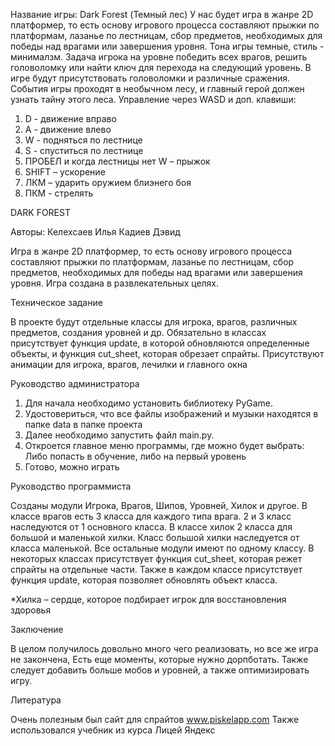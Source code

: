 Название игры: Dark Forest (Темный лес)
У нас будет игра в жанре 2D платформер, то есть основу игрового процесса составляют прыжки по платформам, лазанье по лестницам, сбор предметов, необходимых для победы над врагами или завершения уровня.
Тона игры темные, стиль - минималзм.
Задача игрока на уровне победить всех врагов, решить головоломку или найти ключ для перехода на следующий уровень.
В игре будут присутствовать головоломки и различные сражения.
События игры проходят в необычном лесу, и главный герой должен узнать тайну этого леса.
Управление через WASD и доп. клавиши: 
1.	D - движение вправо
2.	А - движение влево
3.	W - подняться по лестнице
4.	S - спуститься по лестнице
5.	ПРОБЕЛ и когда лестницы нет W – прыжок
6.	SHIFT – ускорение
7.	ЛКМ – ударить оружием блиэнего боя
8.	ПКМ - стрелять



DARK FOREST

Авторы: Келехсаев Илья
	     Кадиев Дэвид

Игра в жанре 2D платформер, то есть основу игрового процесса составляют прыжки по платформам, 
лазанье по лестницам, сбор предметов, необходимых для победы над врагами или завершения уровня.
Игра создана в развлекательных целях.

Техническое задание

В проекте будут отдельные классы для игрока, врагов, различных предметов, создания уровней и др. 
Обязательно в классах присутствует функция update, в которой обновляются определенные объекты, и функция cut_sheet, которая обрезает спрайты. 
Присутствуют анимации для игрока, врагов, лечилки и главного окна

Руководство администратора
1.	Для начала необходимо установить библиотеку PyGame. 
2.	Удостовериться, что все файлы изображений и музыки находятся в папке data в папке проекта
3.	Далее необходимо запустить файл main.py. 
4.	Откроется главное меню программы, где можно будет выбрать: Либо попасть в обучение, либо на первый уровень
5.	Готово, можно играть

Руководство программиста

Созданы модули Игрока, Врагов, Шипов, Уровней, Хилок и другое.
В классе врагов есть 3 класса для каждого типа врага. 2 и 3 класс наследуются от 1 основного класса.
В классе хилок 2 класса для большой и маленькой хилки. Класс большой хилки наследуется от класса маленькой.
Все остальные модули имеют по одному классу.
В некоторых классах присутствует функция cut_sheet, которая режет спрайты на отдельные части.
Также в каждом классе присутствует функция update, которая позволяет обновлять объект класса.

*Хилка – сердце, которое подбирает игрок для восстановления здоровья

Заключение

В целом получилось довольно много чего реализовать, но все же игра не закончена, Есть еще моменты, которые нужно дорпботать. Также следует добавить больше мобов и уровней, а также оптимизировать игру.

Литература

Очень полезным был сайт для спрайтов www.piskelapp.com
Также использовался учебник из курса Лицей Яндекс

